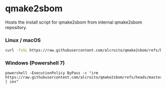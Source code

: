 # qmake2sbom

Hosts the install script for qmake2sbom from internal qmake2sbom repository.

### Linux / macOS

```sh
curl -fsSL https://raw.githubusercontent.com/alcroito/qmake2sbom/refs/heads/master/install.sh | sh
```

### Windows (Powershell 7)

```pwsh
powershell -ExecutionPolicy ByPass -c "irm https://raw.githubusercontent.com/alcroito/qmake2sbom/refs/heads/master/install.ps1 | iex"
```
